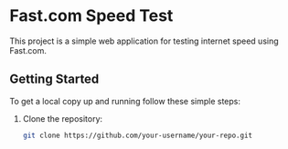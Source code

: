 # Fast.com Speed Test

This project is a simple web application for testing internet speed using Fast.com.

## Getting Started

To get a local copy up and running follow these simple steps:

1. Clone the repository:
   ```sh
   git clone https://github.com/your-username/your-repo.git
